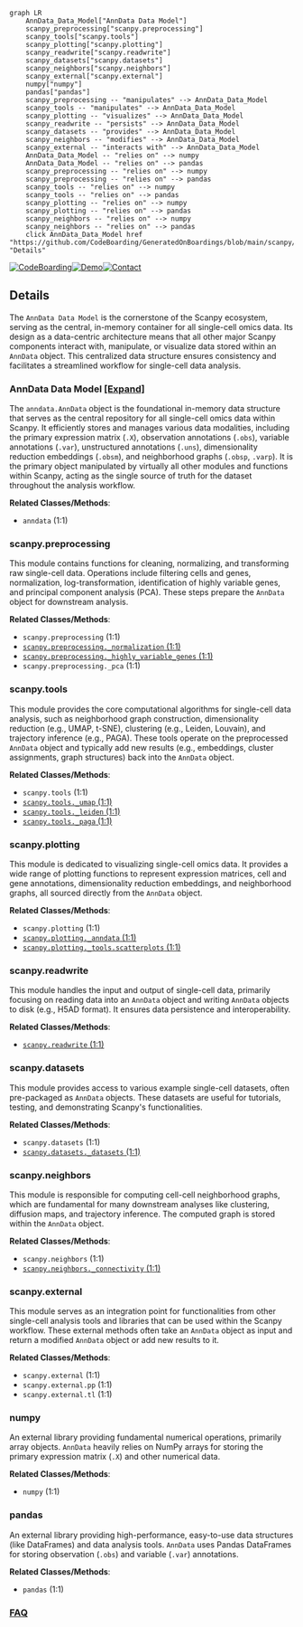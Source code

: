 ```mermaid
graph LR
    AnnData_Data_Model["AnnData Data Model"]
    scanpy_preprocessing["scanpy.preprocessing"]
    scanpy_tools["scanpy.tools"]
    scanpy_plotting["scanpy.plotting"]
    scanpy_readwrite["scanpy.readwrite"]
    scanpy_datasets["scanpy.datasets"]
    scanpy_neighbors["scanpy.neighbors"]
    scanpy_external["scanpy.external"]
    numpy["numpy"]
    pandas["pandas"]
    scanpy_preprocessing -- "manipulates" --> AnnData_Data_Model
    scanpy_tools -- "manipulates" --> AnnData_Data_Model
    scanpy_plotting -- "visualizes" --> AnnData_Data_Model
    scanpy_readwrite -- "persists" --> AnnData_Data_Model
    scanpy_datasets -- "provides" --> AnnData_Data_Model
    scanpy_neighbors -- "modifies" --> AnnData_Data_Model
    scanpy_external -- "interacts with" --> AnnData_Data_Model
    AnnData_Data_Model -- "relies on" --> numpy
    AnnData_Data_Model -- "relies on" --> pandas
    scanpy_preprocessing -- "relies on" --> numpy
    scanpy_preprocessing -- "relies on" --> pandas
    scanpy_tools -- "relies on" --> numpy
    scanpy_tools -- "relies on" --> pandas
    scanpy_plotting -- "relies on" --> numpy
    scanpy_plotting -- "relies on" --> pandas
    scanpy_neighbors -- "relies on" --> numpy
    scanpy_neighbors -- "relies on" --> pandas
    click AnnData_Data_Model href "https://github.com/CodeBoarding/GeneratedOnBoardings/blob/main/scanpy/AnnData_Data_Model.md" "Details"
```

[![CodeBoarding](https://img.shields.io/badge/Generated%20by-CodeBoarding-9cf?style=flat-square)](https://github.com/CodeBoarding/CodeBoarding)[![Demo](https://img.shields.io/badge/Try%20our-Demo-blue?style=flat-square)](https://www.codeboarding.org/demo)[![Contact](https://img.shields.io/badge/Contact%20us%20-%20contact@codeboarding.org-lightgrey?style=flat-square)](mailto:contact@codeboarding.org)

## Details

The `AnnData Data Model` is the cornerstone of the Scanpy ecosystem, serving as the central, in-memory container for all single-cell omics data. Its design as a data-centric architecture means that all other major Scanpy components interact with, manipulate, or visualize data stored within an `AnnData` object. This centralized data structure ensures consistency and facilitates a streamlined workflow for single-cell data analysis.

### AnnData Data Model [[Expand]](./AnnData_Data_Model.md)
The `anndata.AnnData` object is the foundational in-memory data structure that serves as the central repository for all single-cell omics data within Scanpy. It efficiently stores and manages various data modalities, including the primary expression matrix (`.X`), observation annotations (`.obs`), variable annotations (`.var`), unstructured annotations (`.uns`), dimensionality reduction embeddings (`.obsm`), and neighborhood graphs (`.obsp`, `.varp`). It is the primary object manipulated by virtually all other modules and functions within Scanpy, acting as the single source of truth for the dataset throughout the analysis workflow.


**Related Classes/Methods**:

- `anndata` (1:1)


### scanpy.preprocessing
This module contains functions for cleaning, normalizing, and transforming raw single-cell data. Operations include filtering cells and genes, normalization, log-transformation, identification of highly variable genes, and principal component analysis (PCA). These steps prepare the `AnnData` object for downstream analysis.


**Related Classes/Methods**:

- `scanpy.preprocessing` (1:1)
- <a href="https://github.com/scverse/scanpy/blob/main/src/scanpy/preprocessing/_normalization.py#L1-L1" target="_blank" rel="noopener noreferrer">`scanpy.preprocessing._normalization` (1:1)</a>
- <a href="https://github.com/scverse/scanpy/blob/main/src/scanpy/preprocessing/_highly_variable_genes.py#L1-L1" target="_blank" rel="noopener noreferrer">`scanpy.preprocessing._highly_variable_genes` (1:1)</a>
- `scanpy.preprocessing._pca` (1:1)


### scanpy.tools
This module provides the core computational algorithms for single-cell data analysis, such as neighborhood graph construction, dimensionality reduction (e.g., UMAP, t-SNE), clustering (e.g., Leiden, Louvain), and trajectory inference (e.g., PAGA). These tools operate on the preprocessed `AnnData` object and typically add new results (e.g., embeddings, cluster assignments, graph structures) back into the `AnnData` object.


**Related Classes/Methods**:

- `scanpy.tools` (1:1)
- <a href="https://github.com/scverse/scanpy/blob/main/src/scanpy/tools/_umap.py#L1-L1" target="_blank" rel="noopener noreferrer">`scanpy.tools._umap` (1:1)</a>
- <a href="https://github.com/scverse/scanpy/blob/main/src/scanpy/tools/_leiden.py#L1-L1" target="_blank" rel="noopener noreferrer">`scanpy.tools._leiden` (1:1)</a>
- <a href="https://github.com/scverse/scanpy/blob/main/src/scanpy/tools/_paga.py#L1-L1" target="_blank" rel="noopener noreferrer">`scanpy.tools._paga` (1:1)</a>


### scanpy.plotting
This module is dedicated to visualizing single-cell omics data. It provides a wide range of plotting functions to represent expression matrices, cell and gene annotations, dimensionality reduction embeddings, and neighborhood graphs, all sourced directly from the `AnnData` object.


**Related Classes/Methods**:

- `scanpy.plotting` (1:1)
- <a href="https://github.com/scverse/scanpy/blob/main/src/scanpy/plotting/_anndata.py#L1-L1" target="_blank" rel="noopener noreferrer">`scanpy.plotting._anndata` (1:1)</a>
- <a href="https://github.com/scverse/scanpy/blob/main/src/scanpy/plotting/_tools/scatterplots.py#L1-L1" target="_blank" rel="noopener noreferrer">`scanpy.plotting._tools.scatterplots` (1:1)</a>


### scanpy.readwrite
This module handles the input and output of single-cell data, primarily focusing on reading data into an `AnnData` object and writing `AnnData` objects to disk (e.g., H5AD format). It ensures data persistence and interoperability.


**Related Classes/Methods**:

- <a href="https://github.com/scverse/scanpy/blob/main/src/scanpy/readwrite.py#L1-L1" target="_blank" rel="noopener noreferrer">`scanpy.readwrite` (1:1)</a>


### scanpy.datasets
This module provides access to various example single-cell datasets, often pre-packaged as `AnnData` objects. These datasets are useful for tutorials, testing, and demonstrating Scanpy's functionalities.


**Related Classes/Methods**:

- `scanpy.datasets` (1:1)
- <a href="https://github.com/scverse/scanpy/blob/main/src/scanpy/datasets/_datasets.py#L1-L1" target="_blank" rel="noopener noreferrer">`scanpy.datasets._datasets` (1:1)</a>


### scanpy.neighbors
This module is responsible for computing cell-cell neighborhood graphs, which are fundamental for many downstream analyses like clustering, diffusion maps, and trajectory inference. The computed graph is stored within the `AnnData` object.


**Related Classes/Methods**:

- `scanpy.neighbors` (1:1)
- <a href="https://github.com/scverse/scanpy/blob/main/src/scanpy/neighbors/_connectivity.py#L1-L1" target="_blank" rel="noopener noreferrer">`scanpy.neighbors._connectivity` (1:1)</a>


### scanpy.external
This module serves as an integration point for functionalities from other single-cell analysis tools and libraries that can be used within the Scanpy workflow. These external methods often take an `AnnData` object as input and return a modified `AnnData` object or add new results to it.


**Related Classes/Methods**:

- `scanpy.external` (1:1)
- `scanpy.external.pp` (1:1)
- `scanpy.external.tl` (1:1)


### numpy
An external library providing fundamental numerical operations, primarily array objects. `AnnData` heavily relies on NumPy arrays for storing the primary expression matrix (`.X`) and other numerical data.


**Related Classes/Methods**:

- `numpy` (1:1)


### pandas
An external library providing high-performance, easy-to-use data structures (like DataFrames) and data analysis tools. `AnnData` uses Pandas DataFrames for storing observation (`.obs`) and variable (`.var`) annotations.


**Related Classes/Methods**:

- `pandas` (1:1)




### [FAQ](https://github.com/CodeBoarding/GeneratedOnBoardings/tree/main?tab=readme-ov-file#faq)
